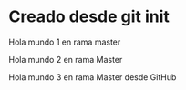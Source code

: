 # Creado desde git init

Hola mundo 1 en rama master

Hola mundo 2 en rama Master

Hola mundo 3 en rama Master desde GitHub
